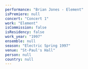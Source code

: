 ```yaml
---
performance: "Brian Jones - Element"
isPremiere: null
concert: "Concert 1"
work: "Element"
isCommission: false
isResidency: false
work_year: "1997"
ensemble: null
season: "Electric Spring 1997"
venue: "St-Paul's Hall"
person: null
country: null
---
```


